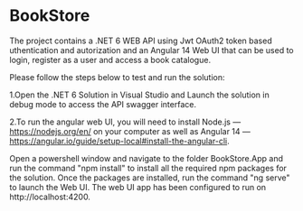 # BookStore

The project contains a .NET 6 WEB API using Jwt OAuth2 token based uthentication and autorization and an Angular 14 Web UI that can be used to login, register as a user and access a  book catalogue. 

Please follow the steps below to test and run the solution:

1.Open the .NET 6 Solution in Visual Studio and Launch the solution in debug mode to access the API swagger interface. 


2.To run the angular web UI, you will need to install Node.js — https://nodejs.org/en/ on your computer as well as Angular 14 — https://angular.io/guide/setup-local#install-the-angular-cli. 

Open a powershell window and navigate to the folder BookStore.App and run the command "npm install" to install all the required npm packages for the solution. 
Once the packages are installed, run the command "ng serve" to launch the Web UI. The web UI app has been configured to run on http://localhost:4200. 

